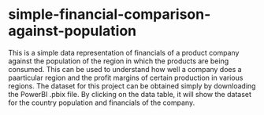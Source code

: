 # simple-financial-comparison-against-population
This is a simple data representation of financials of a product company against the population of the region in which the products are being consumed.
This can be used to understand how well a company does a paarticular region and the profit margins of certain production in various regions.
The dataset for this project can be obtained simply by downloading the PowerBI .pbix file. By clicking on the data table, it will show the dataset for the country population and financials of the company.
